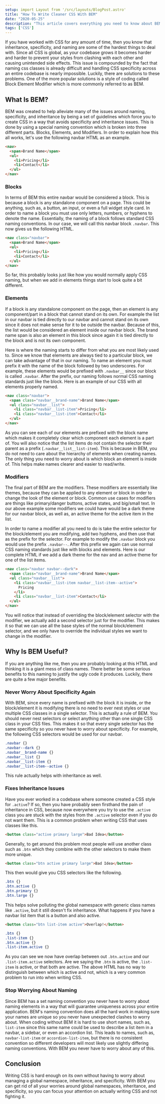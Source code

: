 ```yaml
---
setup: import Layout from '/src/layouts/BlogPost.astro'
title: "How To Write Cleaner CSS With BEM"
date: "2020-05-25"
description: "This article covers everything you need to know about BEM in order to start using BEM to clean up and organize your CSS styles."
tags: ['CSS']
---
```


If you have worked with CSS for any amount of time, then you know that inheritance, specificity, and naming are some of the hardest things to deal with. Since all CSS is global, as your codebase grows it becomes harder and harder to prevent your styles from clashing with each other and causing unintended side effects. This issue is compounded by the fact that naming css classes is already difficult and handling CSS specificity across an entire codebase is nearly impossible. Luckily, there are solutions to these problems. One of the more popular solutions is a style of coding called Block Element Modifier which is more commonly referred to as BEM.

## What Is BEM?

BEM was created to help alleviate many of the issues around naming, specificity, and inheritance by being a set of guidelines which force you to create CSS in a way that avoids specificity and inheritance issues. This is done by using a special naming convention which is broken into three different parts. Blocks, Elements, and Modifiers. In order to explain how this all works, let's use the following navbar HTML as an example.
```html
<nav>
  <span>Brand Name</span>
  <ul>
    <li>Pricing</li>
    <li>Contact</li>
  </ul>
</nav>
```

### Blocks

In terms of BEM this entire navbar would be considered a block. This is because a block is any standalone component on a page. This could be anything, such as, a button, an input, or even a full widget style card. In order to name a block you must use only letters, numbers, or hyphens to denote the name. Essentially, the naming of a block follows standard CSS naming conventions. In our case, we will call this navbar block `.navbar`. This now gives us the following HTML.
```html {1}
<nav class="navbar">
  <span>Brand Name</span>
  <ul>
    <li>Pricing</li>
    <li>Contact</li>
  </ul>
</nav>
```
So far, this probably looks just like how you would normally apply CSS naming, but when we add in elements things start to look quite a bit different.

### Elements

If a block is any standalone component on the page, then an element is any component/part in a block that cannot stand on its own. For example the list in our navbar is tied directly to our navbar and cannot stand on its own since it does not make sense for it to be outside the navbar. Because of this, the list would be considered an element inside our navbar block. The brand name span is also an element in this block since again it is tied directly to the block and is not its own component.

Here is where the naming starts to differ from what you are most likely used to. Since we know that elements are always tied to a particular block, we can take advantage of that in our naming. To name an element you must prefix it with the name of the block followed by two underscores. For example, these elements would be prefixed with `.navbar__` since our block is called `.navbar`. After the prefix, our naming follows normal CSS naming standards just like the block. Here is an example of our CSS with all elements properly named.
```html {2-5}
<nav class="navbar">
  <span class="navbar__brand-name">Brand Name</span>
  <ul class="navbar__list">
    <li class="navbar__list-item">Pricing</li>
    <li class="navbar__list-item">Contact</li>
  </ul>
</nav>
```
As you can see each of our elements are prefixed with the block name which makes it completely clear which component each element is a part of. You will also notice that the list items do not contain the selector their parent as a prefix (`.navbar__list__list-item`). This is because in BEM, you do not need to care about the hierarchy of elements when creating names. The only thing you need to worry about is which block an element is inside of. This helps make names clearer and easier to read/write.

### Modifiers

The final part of BEM are the modifiers. These modifiers are essentially like themes, because they can be applied to any element or block in order to change the look of the element or block. Common use cases for modifiers are things like primary/danger buttons, active states, and big/small text. In our above example some modifiers we could have would be a dark theme for our navbar block, as well as, an active theme for the active item in the list.

In order to name a modifier all you need to do is take the entire selector for the block/element you are modifying, add two hyphens, and then use that as the prefix for the selector. For example to modify the `.navbar` block you would use the prefix `.navbar--`. After this prefix we again can use normal CSS naming standards just like with blocks and elements. Here is our complete HTML if we add a dark theme for the nav and an active theme for one of the list items.
```html {1,4}
<nav class="navbar navbar--dark">
  <span class="navbar__brand-name">Brand Name</span>
  <ul class="navbar__list">
    <li class="navbar__list-item navbar__list-item--active">
      Pricing
    </li>
    <li class="navbar__list-item">Contact</li>
  </ul>
</nav>
```
You will notice that instead of overriding the block/element selector with the modifier, we actually add a second selector just for the modifier. This makes it so that we can use all the base styles of the normal block/element selector, and we only have to override the individual styles we want to change in the modifier.

## Why Is BEM Useful?

If you are anything like me, then you are probably looking at this HTML and thinking it is a giant mess of class names. There better be some serious benefits to this naming to justify the ugly code it produces. Luckily, there are quite a few major benefits.

### Never Worry About Specificity Again

With BEM, since every name is prefixed with the block it is inside, or the block/element it is modifying there is no need to ever nest styles or use multiple CSS classes in a single selector. This is actually a rule of BEM. You should never nest selectors or select anything other than one single CSS class in your CSS files. This makes it so that every single selector has the same specificity so you never have to worry about specificity. For example, the following CSS selectors would be used for our navbar.
```css
.navbar {}
.navbar--dark {}
.navbar__brand-name {}
.navbar__list {}
.navbar__list-item {}
.navbar__list-item--active {}
```
This rule actually helps with inheritance as well.

### Fixes Inheritance Issues

Have you ever worked in a codebase where someone created a CSS style for `.active`? If so, then you have probably seen firsthand the pain of inheritance in CSS, because now everywhere you try to use the `.active` class you are stuck with the styles from the `.active` selector even if you do not want them. This is a common problem when writing CSS that uses classes like this.
```html
<button class="active primary large">Bad Idea</button>
```
Generally, to get around this problem most people will use another class such as `.btn` which they combine with the other selectors to make them more unique.
```html
<button class="btn active primary large">Bad Idea</button>
```
This then would give you CSS selectors like the following.
```css
.btn {}
.btn.active {}
.btn.primary {}
.btn.large {}
```
This helps solve polluting the global namespace with generic class names like `.active`, but it still doesn't fix inheritance. What happens if you have a navbar list item that is a button and also active.
```html
<button class="btn list-item active">Overlap!</button>
```
```css
.btn {}
.list-item {}
.btn.active {}
.list-item.active {}
```
As you can see we now have overlap between out `.btn.active` and our `.list-item.active` selectors. Are we saying the `.btn` is active, the `.list-item` is active, or that both are active. The above HTML has no way to distinguish between which is active and not, which is a very common problem to run into when writing CSS.

### Stop Worrying About Naming

Since BEM has a set naming convention you never have to worry about naming elements in a way that will guarantee uniqueness across your entire application. BEM's naming convention does all the hard work in making sure your names are unique so you never have unexpected clashes to worry about. When coding without BEM it is hard to use short names, such as, `list-item` since this same name could be used to describe a list item in a navbar, a sidebar, or even an accordion list. This leads to names, such as, `navbar-list-item` or `accordion-list-item`, but there is no consistent convention so different developers will most likely use slightly differing naming conventions. With BEM you never have to worry about any of this.

## Conclusion

Writing CSS is hard enough on its own without having to worry about managing a global namespace, inheritance, and specificity. With BEM you can get rid of all your worries around global namespaces, inheritance, and specificity, so you can focus your attention on actually writing CSS and not fighting it.